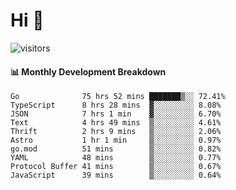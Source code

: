 # Hi 👋
 
![visitors](https://visitor-badge.glitch.me/badge?page_id=sorcererxw.sorcererx)

#### 📊 Monthly Development Breakdown

<!--START_SECTION:waka-->
```text
Go              75 hrs 52 mins ███████▒░░ 72.41%
TypeScript      8 hrs 28 mins  ▓░░░░░░░░░ 8.08%
JSON            7 hrs 1 min    ▓░░░░░░░░░ 6.70%
Text            4 hrs 49 mins  ▒░░░░░░░░░ 4.61%
Thrift          2 hrs 9 mins   ▒░░░░░░░░░ 2.06%
Astro           1 hr 1 min     ▒░░░░░░░░░ 0.97%
go.mod          51 mins        ▒░░░░░░░░░ 0.82%
YAML            48 mins        ▒░░░░░░░░░ 0.77%
Protocol Buffer 41 mins        ▒░░░░░░░░░ 0.67%
JavaScript      39 mins        ▒░░░░░░░░░ 0.64%
```
<!--END_SECTION:waka-->
